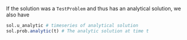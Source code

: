 If the solution was a `TestProblem` and thus has an analytical solution, we also have

```julia
sol.u_analytic # timeseries of analytical solution
sol.prob.analytic(t) # The analytic solution at time t
```
